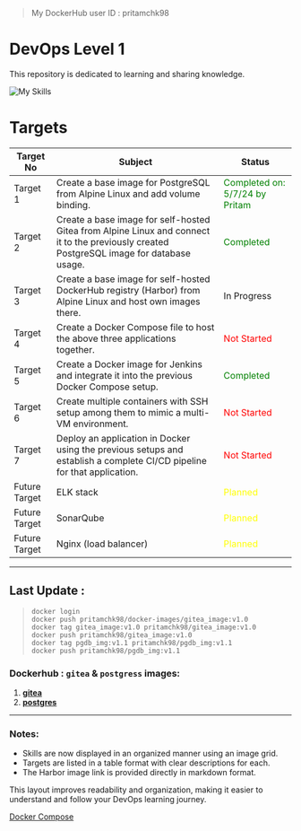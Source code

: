 > My DockerHub user ID : pritamchk98

# DevOps Level 1
This repository is dedicated to learning and sharing knowledge.

<!--https://github.com/lelouchfr/skill-icons-->
![My Skills](https://go-skill-icons.vercel.app/api/icons?i=linux,docker,kubernetes,bash,postgres,git,github,gitea,jenkins,vscode,nginx,sonarqube,elasticsearch,&perline=6)

# Targets
| Target No | Subject | Status |
|-----------|--------------------------------------------|-----------------------------------------|
| Target 1  | Create a base image for PostgreSQL from Alpine Linux and add volume binding. | <span style="color:green">Completed on: 5/7/24 by Pritam</span> |
| Target 2  | Create a base image for self-hosted Gitea from Alpine Linux and connect it to the previously created PostgreSQL image for database usage. | <span style="color:green">Completed</span> |
| Target 3  | Create a base image for self-hosted DockerHub registry (Harbor) from Alpine Linux and host own images there. | In Progress |
| Target 4  | Create a Docker Compose file to host the above three applications together. | <span style="color:red">Not Started</span> |
| Target 5  | Create a Docker image for Jenkins and integrate it into the previous Docker Compose setup. | <span style="color:green">Completed</span> |
| Target 6  | Create multiple containers with SSH setup among them to mimic a multi-VM environment. | <span style="color:red">Not Started</span> |
| Target 7  | Deploy an application in Docker using the previous setups and establish a complete CI/CD pipeline for that application. | <span style="color:red">Not Started</span> |
| Future Target | ELK stack | <span style="color:yellow">Planned</span> |
| Future Target | SonarQube | <span style="color:yellow">Planned</span> |
| Future Target | Nginx (load balancer) | <span style="color:yellow">Planned</span> |

-----
## Last Update :
>```docker-cli
>docker login
>docker push pritamchk98/docker-images/gitea_image:v1.0  
>docker tag gitea_image:v1.0 pritamchk98/gitea_image:v1.0
>docker push pritamchk98/gitea_image:v1.0
>docker tag pgdb_img:v1.1 pritamchk98/pgdb_img:v1.1      
>docker push pritamchk98/pgdb_img:v1.1
>```

### Dockerhub : `gitea` & `postgress` images:
1. [**gitea**](https://hub.docker.com/repository/docker/pritamchk98/gitea_image/general)
2. [**postgres**](https://hub.docker.com/repository/docker/pritamchk98/pgdb_img/general)

----
<!-- ![Harbor Image](https://github.com/DevOpsBrothers/DevOps_level_1/assets/49076359/760b3999-5642-49b2-9f7c-02d20c4ae941) -->

### Notes:
- Skills are now displayed in an organized manner using an image grid.
- Targets are listed in a table format with clear descriptions for each.
- The Harbor image link is provided directly in markdown format.

This layout improves readability and organization, making it easier to understand and follow your DevOps learning journey.


[Docker Compose](https://docs.docker.com/compose/compose-file/build/)
